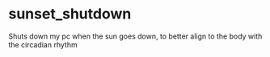 # sunset_shutdown
Shuts down my pc when the sun goes down, to better align to the body with the circadian rhythm
